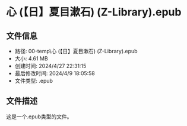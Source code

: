 ﻿# 心 (【日】夏目漱石) (Z-Library).epub

## 文件信息
- 路径: 00-temp\心 (【日】夏目漱石) (Z-Library).epub
- 大小: 4.61 MB
- 创建时间: 2024/4/27 22:31:15
- 最后修改时间: 2024/4/9 18:05:58
- 文件类型: .epub

## 文件描述
这是一个.epub类型的文件。

